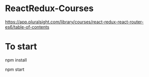 # ReactRedux-Courses
https://app.pluralsight.com/library/courses/react-redux-react-router-es6/table-of-contents

# To start
npm install

npm start
